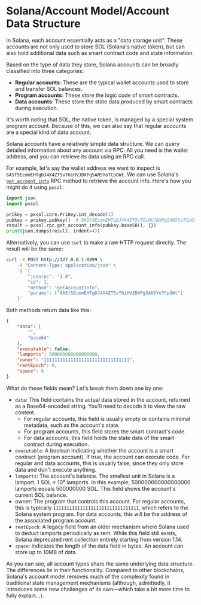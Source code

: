 # Solana/Account Model/Account Data Structure

In Solana, each account essentially acts as a "data storage unit". These accounts are not only used to store SOL (Solana's native token), but can also hold additional data such as smart contract code and state information.

Based on the type of data they store, Solana accounts can be broadly classified into three categories:

- **Regular accounts**: These are the typical wallet accounts used to store and transfer SOL balances.
- **Program accounts**: These store the logic code of smart contracts.
- **Data accounts**: These store the state data produced by smart contracts during execution.

It's worth noting that SOL, the native token, is managed by a special system program account. Because of this, we can also say that regular accounts are a special kind of data account.

Solana accounts have a relatively simple data structure. We can query detailed information about any account via RPC. All you need is the wallet address, and you can retrieve its data using an RPC call.

For example, let's say the wallet address we want to inspect is `6ASf5EcmmEHTgDJ4X4ZT5vT6iHVJBXPg5AN5YoTCpGWt`. We can use Solana's [`get_account_info`](https://solana.com/zh/docs/rpc/http/getaccountinfo) RPC method to retrieve the account info. Here's how you might do it using `pxsol`:

```py
import json
import pxsol

prikey = pxsol.core.PriKey.int_decode(1)
pubkey = prikey.pubkey()  # 6ASf5EcmmEHTgDJ4X4ZT5vT6iHVJBXPg5AN5YoTCpGWt
result = pxsol.rpc.get_account_info(pubkey.base58(), {})
print(json.dumps(result, indent=4))
```

Alternatively, you can use `curl` to make a raw HTTP request directly. The result will be the same:

```sh
curl -X POST http://127.0.0.1:8899 \
    -H "Content-Type: application/json" \
    -d '{
        "jsonrpc": "2.0",
        "id": 1,
        "method": "getAccountInfo",
        "params": ["6ASf5EcmmEHTgDJ4X4ZT5vT6iHVJBXPg5AN5YoTCpGWt"]
    }'
```

Both methods return data like this:

```json
{
    "data": [
        "",
        "base64"
    ],
    "executable": false,
    "lamports": 500000000000000000,
    "owner": "11111111111111111111111111111111",
    "rentEpoch": 0,
    "space": 0
}
```

What do these fields mean? Let's break them down one by one:

- `data`: This field contains the actual data stored in the account, returned as a Base64-encoded string. You'll need to decode it to view the raw content.
    - For regular accounts, this field is usually empty or contains minimal metadata, such as the account's state.
    - For program accounts, this field stores the smart contract's code.
    - For data accounts, this field holds the state data of the smart contract during execution.
- `executable`: A boolean indicating whether the account is a smart contract (program account). If true, the account can execute code. For regular and data accounts, this is usually false, since they only store data and don't execute anything.
- `lamports`: The account's balance. The smallest unit in Solana is a lamport. 1 SOL = 10⁹ lamports. In this example, 500000000000000000 lamports equals 500000000 SOL. This field shows the account's current SOL balance.
- owner: The program that controls this account. For regular accounts, this is typically `11111111111111111111111111111111`, which refers to the Solana system program. For data accounts, this will be the address of the associated program account.
- `rentEpoch`: A legacy field from an older mechanism where Solana used to deduct lamports periodically as rent. While this field still exists, Solana deprecated rent collection entirely starting from version 1.14.
- `space`: Indicates the length of the data field in bytes. An account can store up to 10MB of data.

As you can see, all account types share the same underlying data structure. The differences lie in their functionality. Compared to other blockchains, Solana's account model removes much of the complexity found in traditional state management mechanisms (although, admittedly, it introduces some new challenges of its own—which take a bit more time to fully explain...).

